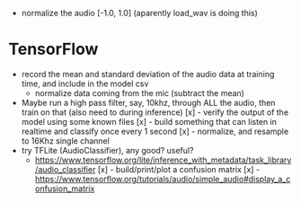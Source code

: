 - normalize the audio [-1.0, 1.0] (aparently load_wav is doing this)


# TensorFlow
- record the mean and standard deviation of the audio data at training time, and include in the model csv
  - normalize data coming from the mic (subtract the mean)
- Maybe run a high pass filter, say, 10khz, through ALL the audio, then train on that (also need to during inference) 
[x] - verify the output of the model using some known files
[x] - build something that can listen in realtime and classify once every 1 second
[x] - normalize, and resample to 16Khz single channel
- try TFLite (AudioClassifier), any good? useful?
  - https://www.tensorflow.org/lite/inference_with_metadata/task_library/audio_classifier
[x] - build/print/plot a confusion matrix
  [x] - https://www.tensorflow.org/tutorials/audio/simple_audio#display_a_confusion_matrix